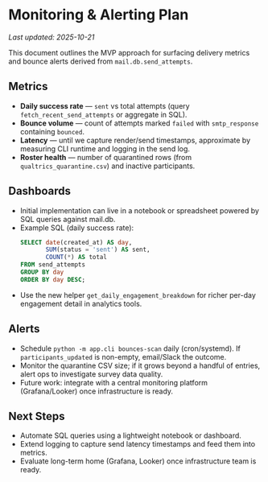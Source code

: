 # Monitoring & Alerting Plan

_Last updated: 2025-10-21_

This document outlines the MVP approach for surfacing delivery metrics and bounce alerts derived from `mail.db.send_attempts`.

## Metrics
- **Daily success rate** — `sent` vs total attempts (query `fetch_recent_send_attempts` or aggregate in SQL).
- **Bounce volume** — count of attempts marked `failed` with `smtp_response` containing `bounced`.
- **Latency** — until we capture render/send timestamps, approximate by measuring CLI runtime and logging in the send log.
- **Roster health** — number of quarantined rows (from `qualtrics_quarantine.csv`) and inactive participants.

## Dashboards
- Initial implementation can live in a notebook or spreadsheet powered by SQL queries against mail.db.
- Example SQL (daily success rate):
  ```sql
  SELECT date(created_at) AS day,
         SUM(status = 'sent') AS sent,
         COUNT(*) AS total
  FROM send_attempts
  GROUP BY day
  ORDER BY day DESC;
  ```
- Use the new helper `get_daily_engagement_breakdown` for richer per-day engagement detail in analytics tools.

## Alerts
- Schedule `python -m app.cli bounces-scan` daily (cron/systemd). If `participants_updated` is non-empty, email/Slack the outcome.
- Monitor the quarantine CSV size; if it grows beyond a handful of entries, alert ops to investigate survey data quality.
- Future work: integrate with a central monitoring platform (Grafana/Looker) once infrastructure is ready.

## Next Steps
- Automate SQL queries using a lightweight notebook or dashboard.
- Extend logging to capture send latency timestamps and feed them into metrics.
- Evaluate long-term home (Grafana, Looker) once infrastructure team is ready.
